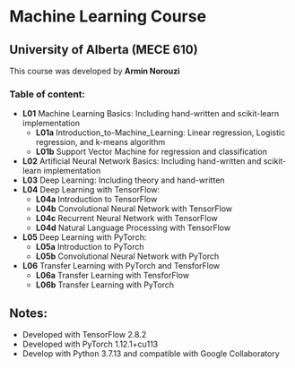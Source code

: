 # Machine Learning Course 
## University of Alberta (MECE 610)

This course was developed by **Armin Norouzi**

### **Table of content:** 

- **L01** Machine Learning Basics: Including hand-written and scikit-learn implementation
    - **L01a** Introduction_to-Machine_Learning: Linear regression, Logistic regression, and k-means algorithm
    - **L01b**  Support Vector Machine for regression and classification
- **L02** Artificial Neural Network Basics: Including hand-written and scikit-learn implementation
- **L03** Deep Learning: Including theory and hand-written
- **L04** Deep Learning with TensorFlow:
    - **L04a** Introduction to TensorFlow
    - **L04b** Convolutional Neural Network with TensorFlow
    - **L04c** Recurrent Neural Network with TensorFlow
    - **L04d** Natural Language Processing with TensorFlow
- **L05** Deep Learning with PyTorch:
    - **L05a** Introduction to PyTorch
    - **L05b** Convolutional Neural Network with PyTorch
- **L06** Transfer Learning with PyTorch and TensforFlow
    - **L06a** Transfer Learning with TensforFlow
    - **L06b** Transfer Learning with PyTorch

## Notes:
- Developed with TensorFlow 2.8.2
- Developed with PyTorch 1.12.1+cu113
- Develop with Python 3.7.13 and compatible with Google Collaboratory

